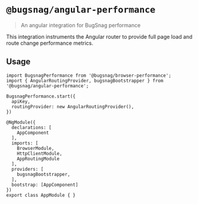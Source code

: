 # `@bugsnag/angular-performance`

> An angular integration for BugSnag performance

This integration instruments the Angular router to provide full page load and route change performance metrics.

## Usage

```
import BugsnagPerformance from '@bugsnag/browser-performance';
import { AngularRoutingProvider, bugsnagBootstrapper } from '@bugsnag/angular-performance';

BugsnagPerformance.start({
  apiKey,
  routingProvider: new AngularRoutingProvider(),
})

@NgModule({
  declarations: [
    AppComponent
  ],
  imports: [
    BrowserModule,
    HttpClientModule,
    AppRoutingModule
  ],
  providers: [
    bugsnagBootstrapper,
  ],
  bootstrap: [AppComponent]
})
export class AppModule { }
```

